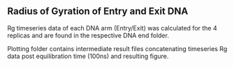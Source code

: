 Radius of Gyration of Entry and Exit DNA
-
Rg timeseries data of each DNA arm (Entry/Exit) was calculated for the 4 replicas and are found in the respective DNA end folder.

Plotting folder contains intermediate result files concatenating timeseries Rg data post equilibration time (100ns) and resulting figure.
